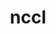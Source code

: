 ---
title: "nccl"
layout: cache
categories: [package, develop-2023-12-10]
meta: {"versions": ["2.19.3-1"], "compilers": ["gcc@=11.3.0"], "oss": ["ubuntu22.04"], "platforms": ["linux"], "targets": ["x86_64_v3"], "stacks": ["ml-linux-x86_64-cuda", "root"], "num_specs": 2, "num_specs_by_stack": {"root": 2, "ml-linux-x86_64-cuda": 2}}
spec_details: [{"hash": "5j7z5r52sj6iynoh6twmagsfleoswjyh", "compiler": "gcc@=11.3.0", "versions": ["2.19.3-1"], "os": "ubuntu22.04", "platform": "linux", "target": "x86_64_v3", "variants": ["build_system=makefile", "+cuda", "cuda_arch=80"], "stacks": ["root", "ml-linux-x86_64-cuda"], "size": "-", "tarball": "https://binaries.spack.io/releases/develop-2023-12-10/build_cache/linux-ubuntu22.04-x86_64_v3/gcc-11.3.0/nccl-2.19.3-1/linux-ubuntu22.04-x86_64_v3-gcc-11.3.0-nccl-2.19.3-1-5j7z5r52sj6iynoh6twmagsfleoswjyh.spack"}, {"hash": "vr6qufr6nepivxouogim7hi4f2llgsou", "compiler": "gcc@=11.3.0", "versions": ["2.19.3-1"], "os": "ubuntu22.04", "platform": "linux", "target": "x86_64_v3", "variants": ["build_system=makefile", "+cuda", "cuda_arch=80"], "stacks": ["root", "ml-linux-x86_64-cuda"], "size": "-", "tarball": "https://binaries.spack.io/releases/develop-2023-12-10/build_cache/linux-ubuntu22.04-x86_64_v3/gcc-11.3.0/nccl-2.19.3-1/linux-ubuntu22.04-x86_64_v3-gcc-11.3.0-nccl-2.19.3-1-vr6qufr6nepivxouogim7hi4f2llgsou.spack"}]
---